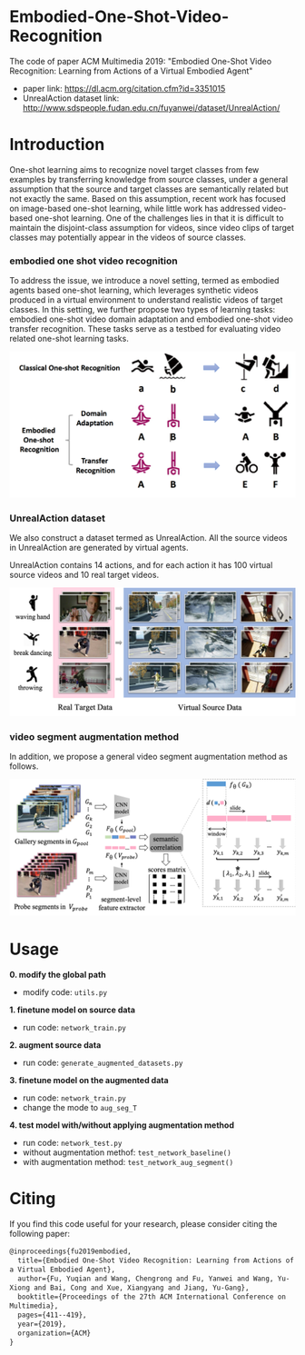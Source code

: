 # Embodied-One-Shot-Video-Recognition
The code of paper ACM Multimedia 2019: "Embodied One-Shot Video Recognition: Learning from Actions of a Virtual Embodied Agent"

- paper link: https://dl.acm.org/citation.cfm?id=3351015
- UnrealAction dataset link: http://www.sdspeople.fudan.edu.cn/fuyanwei/dataset/UnrealAction/

# Introduction
One-shot learning aims to recognize novel target classes from few examples by transferring knowledge from source classes, under a
general assumption that the source and target classes are semantically related but not exactly the same. Based on this assumption,
recent work has focused on image-based one-shot learning, while little work has addressed video-based one-shot learning. One of the
challenges lies in that it is difficult to maintain the disjoint-class assumption for videos, since video clips of target classes may potentially
appear in the videos of source classes. 

### embodied one shot video recognition
To address the issue, we introduce a novel setting, termed as embodied agents based one-shot learning, which leverages synthetic videos produced in a virtual
environment to understand realistic videos of target classes. In this setting, we further propose two types of learning tasks: embodied
one-shot video domain adaptation and embodied one-shot video transfer recognition. These tasks serve as a testbed for evaluating
video related one-shot learning tasks. 

![Image text](https://github.com/lovelyqian/Embodied-One-Shot-Video-Recognition/blob/master/images/embodied-one-shot-video-recognition.png)

### UnrealAction dataset
We also construct a dataset termed as UnrealAction. All the source videos in  UnrealAction are generated by virtual agents.

UnrealAction contains 14 actions, and for each action it has 100 virtual source videos and 10 real target videos.

![Image text](https://github.com/lovelyqian/Embodied-One-Shot-Video-Recognition/blob/master/images/unrealAction.png)

### video segment augmentation method
In addition, we propose a general video segment augmentation method as follows.

![Image text](https://github.com/lovelyqian/Embodied-One-Shot-Video-Recognition/blob/master/images/video_augmentation_method.png)

# Usage
**0. modify the global path**
- modify code: `utils.py`

**1. finetune model on source data**
- run code: `network_train.py`

**2. augment source data**
- run code: `generate_augmented_datasets.py`

**3. finetune model on the augmented data**
- run code: `network_train.py`
- change the mode to `aug_seg_T`

**4. test model with/without applying augmentation method**
- run code: `network_test.py`
- without augmentation methof: `test_network_baseline()`
- with augmentation method: `test_network_aug_segment()`


# Citing
If you find this code useful for your research, please consider citing the following paper:
```
@inproceedings{fu2019embodied,
  title={Embodied One-Shot Video Recognition: Learning from Actions of a Virtual Embodied Agent},
  author={Fu, Yuqian and Wang, Chengrong and Fu, Yanwei and Wang, Yu-Xiong and Bai, Cong and Xue, Xiangyang and Jiang, Yu-Gang},
  booktitle={Proceedings of the 27th ACM International Conference on Multimedia},
  pages={411--419},
  year={2019},
  organization={ACM}
}
```
